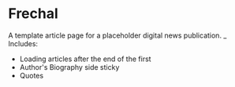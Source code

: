 # Frechal
A template article page for a placeholder digital news publication.
_
Includes:
- Loading articles after the end of the first
- Author's Biography side sticky
- Quotes
